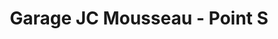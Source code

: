 ---
title: "Garage JC Mousseau - Point S"
url: /la-mothe-achard/garage-jc-mousseau-point-s/
shop: Autowerkstatt
---